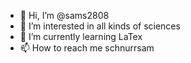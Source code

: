 - 👋 Hi, I’m @sams2808
- 👀 I’m interested in all kinds of sciences
- 🌱 I’m currently learning LaTex
- 📫 How to reach me schnurrsam




<!---
sams2808/sams2808 is a ✨ special ✨ repository because its `README.md` (this file) appears on your GitHub profile.
You can click the Preview link to take a look at your changes.
--->
